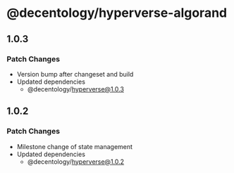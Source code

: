 # @decentology/hyperverse-algorand

## 1.0.3

### Patch Changes

- Version bump after changeset and build
- Updated dependencies
  - @decentology/hyperverse@1.0.3

## 1.0.2

### Patch Changes

- Milestone change of state management
- Updated dependencies
  - @decentology/hyperverse@1.0.2
